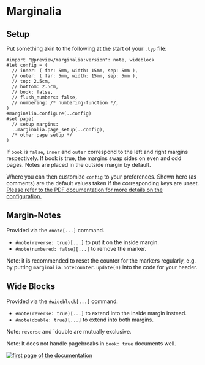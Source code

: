 # Marginalia

## Setup

Put something akin to the following at the start of your `.typ` file:

```typ
#import "@preview/marginalia:version": note, wideblock
#let config = (
  // inner: ( far: 5mm, width: 15mm, sep: 5mm ),
  // outer: ( far: 5mm, width: 15mm, sep: 5mm ),
  // top: 2.5cm,
  // bottom: 2.5cm,
  // book: false,
  // flush_numbers: false,
  // numbering: /* numbering-function */,
)
#marginalia.configure(..config)
#set page(
  // setup margins:
  ..marginalia.page_setup(..config),
  /* other page setup */
)
```

If `book` is `false`, `inner` and `outer` correspond to the left and right
margins respectively. If book is true, the margins swap sides on even and odd
pages. Notes are placed in the outside margin by default.

Where you can then customize `config` to your preferences. Shown here (as
comments) are the default values taken if the corresponding keys are unset.
[Please refer to the PDF documentation for more details on the configuration.](https://github.com/nleanba/typst-marginalia/blob/main/Marginalia.pdf)

## Margin-Notes

Provided via the `#note[...]` command.

- `#note(reverse: true)[...]` to put it on the inside margin.
- `#note(numbered: false)[...]` to remove the marker.

Note: it is recommended to reset the counter for the markers regularly, e.g. by
putting `marginalia.notecounter.update(0)` into the code for your header.

## Wide Blocks

Provided via the `#wideblock[...]` command.

- `#note(reverse: true)[...]` to extend into the inside margin instead.
- `#note(double: true)[...]` to extend into both margins.

Note: `reverse` and `double are mutually exclusive.

Note: It does not handle pagebreaks in `book: true` documents well.

[![first page of the documentation](preview.svg)](https://github.com/nleanba/typst-marginalia/blob/main/Marginalia.pdf)
